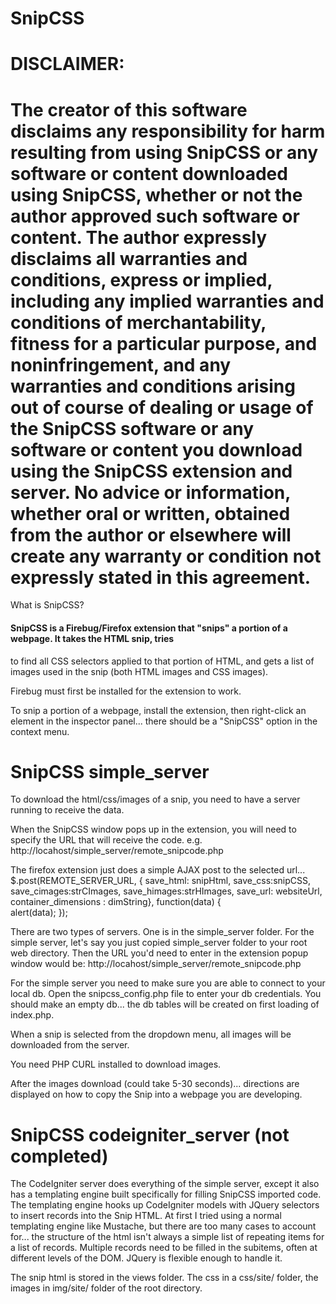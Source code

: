 SnipCSS
=========

DISCLAIMER:
==================================================================
The creator of this software disclaims any responsibility for harm resulting from using SnipCSS or 
any software or content downloaded using SnipCSS, whether or not the author approved such 
software or content. The author expressly disclaims all warranties and conditions, express or 
implied, including any implied warranties and conditions of merchantability, fitness for a 
particular purpose, and noninfringement, and any warranties and conditions arising out of course 
of dealing or usage of the SnipCSS software or any software or content you download using the SnipCSS
extension and server. No advice or information, whether oral or written, obtained from the author 
or elsewhere will create any warranty or condition not expressly stated in this agreement. 
==================================================================

What is SnipCSS?

#### SnipCSS is a Firebug/Firefox extension that "snips" a portion of a webpage.  It takes the HTML snip, tries
to find all CSS selectors applied to that portion of HTML, and gets a list of images used in the
snip (both HTML images and CSS images).

Firebug must first be installed for the extension to work.  

To snip a portion of a webpage, install the extension, then right-click an element in the 
inspector panel... there should be a "SnipCSS" option in the context menu.  

SnipCSS simple_server
===============
To download the html/css/images of a snip, you need to have a server running to receive the data.

When the SnipCSS window pops up in the extension, you will need to specify the URL that will receive the code.
e.g.  http://locahost/simple_server/remote_snipcode.php


The firefox extension just does a simple AJAX post to the selected url...  
    $.post(REMOTE_SERVER_URL, 
    {  save_html: snipHtml, save_css:snipCSS, save_cimages:strCImages, 
       save_himages:strHImages, save_url: websiteUrl, 
       container_dimensions : dimString},
    function(data)
    {  
        alert(data);
    });

There are two types of servers.  One is in the simple_server folder.  For the simple server, let's
say you just copied simple_server folder to your root web directory.  Then the URL you'd need to 
enter in the extension popup window would be:
http://locahost/simple_server/remote_snipcode.php

For the simple server you need to make sure you are able to connect to your local db.  Open 
the snipcss_config.php file to enter your db credentials.  You should make an empty db... the db
tables will be created on first loading of index.php.

When a snip is selected from the dropdown menu, all images will be downloaded from the server.

You need PHP CURL installed to download images.  

After the images download (could take 5-30 seconds)... directions are displayed on how to 
copy the Snip into a webpage you are developing.

SnipCSS codeigniter_server (not completed)
===============
The CodeIgniter server does everything of the simple server, except it also has a templating engine
built specifically for filling SnipCSS imported code.  The templating engine hooks up CodeIgniter models
with JQuery selectors to insert records into the Snip HTML.  At first I tried using a normal templating
engine like Mustache, but there are too many cases to account for... the structure of the html isn't always a simple
list of repeating items for a list of records.  Multiple records need to be filled in the subitems, often 
at different levels of the DOM. JQuery is flexible enough to handle it. 

The snip html is stored in the views folder. The css in a css/site/ folder, the images in img/site/ folder of the root
directory.

